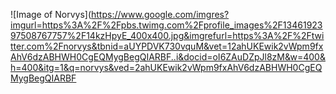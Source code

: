![Image of Norvys](https://www.google.com/imgres?imgurl=https%3A%2F%2Fpbs.twimg.com%2Fprofile_images%2F1346192397508767757%2F14kzHpyE_400x400.jpg&imgrefurl=https%3A%2F%2Ftwitter.com%2Fnorvys&tbnid=aUYPDVK730vquM&vet=12ahUKEwik2vWpm9fxAhV6dzABHWH0CgEQMygBegQIARBF..i&docid=oI6ZAuDZpJl8zM&w=400&h=400&itg=1&q=norvys&ved=2ahUKEwik2vWpm9fxAhV6dzABHWH0CgEQMygBegQIARBF
